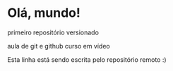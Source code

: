 # Olá, mundo!

 primeiro repositório versionado

 aula de git e github curso em vídeo
 
 Esta linha está sendo escrita pelo repositório remoto :)
